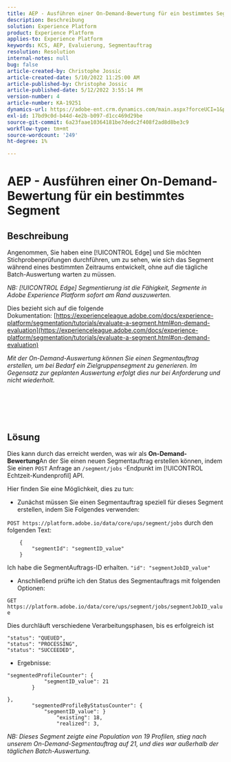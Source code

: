 ```yaml
---
title: AEP - Ausführen einer On-Demand-Bewertung für ein bestimmtes Segment
description: Beschreibung
solution: Experience Platform
product: Experience Platform
applies-to: Experience Platform
keywords: KCS, AEP, Evaluierung, Segmentauftrag
resolution: Resolution
internal-notes: null
bug: false
article-created-by: Christophe Jossic
article-created-date: 5/10/2022 11:25:00 AM
article-published-by: Christophe Jossic
article-published-date: 5/12/2022 3:55:14 PM
version-number: 4
article-number: KA-19251
dynamics-url: https://adobe-ent.crm.dynamics.com/main.aspx?forceUCI=1&pagetype=entityrecord&etn=knowledgearticle&id=e9b791cf-53d0-ec11-a7b5-00224809c101
exl-id: 17bd9c0d-b44d-4e2b-b097-d1cc469d29be
source-git-commit: 6a23faae10364181be7dedc2f408f2ad8d8be3c9
workflow-type: tm+mt
source-wordcount: '249'
ht-degree: 1%

---
```


# AEP - Ausführen einer On-Demand-Bewertung für ein bestimmtes Segment

## Beschreibung


Angenommen, Sie haben eine [!UICONTROL Edge] und Sie möchten Stichprobenprüfungen durchführen, um zu sehen, wie sich das Segment während eines bestimmten Zeitraums entwickelt, ohne auf die tägliche Batch-Auswertung warten zu müssen.

*NB: [!UICONTROL Edge] Segmentierung ist die Fähigkeit, Segmente in Adobe Experience Platform sofort am Rand auszuwerten.*



Dies bezieht sich auf die folgende Dokumentation: [https://experienceleague.adobe.com/docs/experience-platform/segmentation/tutorials/evaluate-a-segment.html#on-demand-evaluation](https://experienceleague.adobe.com/docs/experience-platform/segmentation/tutorials/evaluate-a-segment.html#on-demand-evaluation)

*Mit der On-Demand-Auswertung können Sie einen Segmentauftrag erstellen, um bei Bedarf ein Zielgruppensegment zu generieren. Im Gegensatz zur geplanten Auswertung erfolgt dies nur bei Anforderung und nicht wiederholt.*




<br><br> <br><br>

## Lösung


Dies kann durch das erreicht werden, was wir als <b>On-Demand-Bewertung</b>An der Sie einen neuen Segmentauftrag erstellen können, indem Sie einen `POST` Anfrage an `/segment/jobs` -Endpunkt im [!UICONTROL Echtzeit-Kundenprofil] API.



Hier finden Sie eine Möglichkeit, dies zu tun:



- Zunächst müssen Sie einen Segmentauftrag speziell für dieses Segment erstellen, indem Sie Folgendes verwenden:


`POST https://platform.adobe.io/data/core/ups/segment/jobs` durch den folgenden Text:

```
    {
        "segmentId": "segmentID_value"
    }
```


Ich habe die SegmentAuftrags-ID erhalten. `"id": "segmentJobID_value"`



- Anschließend prüfte ich den Status des Segmentauftrags mit folgenden Optionen:


`GET https://platform.adobe.io/data/core/ups/segment/jobs/segmentJobID_value`



Dies durchläuft verschiedene Verarbeitungsphasen, bis es erfolgreich ist

```
"status": "QUEUED",
"status": "PROCESSING",
"status": "SUCCEEDED",
```


- Ergebnisse:

```
"segmentedProfileCounter": {
            "segmentID_value": 21
        }

},
        "segmentedProfileByStatusCounter": {
            "segmentID_value": }
                "existing": 18,
                "realized": 3,
```



*NB: Dieses Segment zeigte eine Population von 19 Profilen, stieg nach unserem On-Demand-Segmentauftrag auf 21, und dies war außerhalb der täglichen Batch-Auswertung.*
